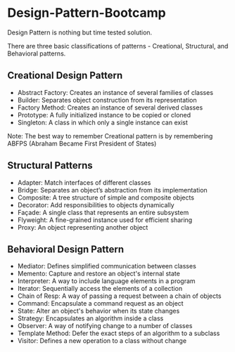 # Design-Pattern-Bootcamp
Design Pattern is nothing but time tested solution.

There are three basic classifications of patterns - Creational, Structural, and Behavioral patterns.

## Creational Design Pattern

- Abstract Factory: Creates an instance of several families of classes
- Builder: Separates object construction from its representation
- Factory Method: Creates an instance of several derived classes
- Prototype: A fully initialized instance to be copied or cloned
- Singleton: A class in which only a single instance can exist

Note: The best way to remember Creational pattern is by remembering ABFPS (Abraham Became First President of States)

## Structural Patterns
- Adapter: Match interfaces of different classes
- Bridge: Separates an object’s abstraction from its implementation
- Composite: A tree structure of simple and composite objects
- Decorator: Add responsibilities to objects dynamically
- Façade: A single class that represents an entire subsystem
- Flyweight: A fine-grained instance used for efficient sharing
- Proxy: An object representing another object

## Behavioral Design Pattern
- Mediator: Defines simplified communication between classes
- Memento: Capture and restore an object's internal state
- Interpreter: A way to include language elements in a program
- Iterator: Sequentially access the elements of a collection
- Chain of Resp: A way of passing a request between a chain of objects
- Command: Encapsulate a command request as an object
- State: Alter an object's behavior when its state changes
- Strategy: Encapsulates an algorithm inside a class
- Observer: A way of notifying change to a number of classes
- Template Method: Defer the exact steps of an algorithm to a subclass
- Visitor: Defines a new operation to a class without change
